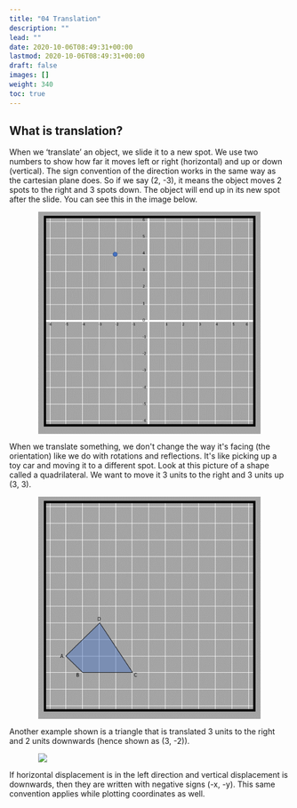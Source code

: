 ```yaml
---
title: "04 Translation"
description: ""
lead: ""
date: 2020-10-06T08:49:31+00:00
lastmod: 2020-10-06T08:49:31+00:00
draft: false
images: []
weight: 340
toc: true
---
```


## What is translation?

When we ‘translate’ an object, we slide it to a new spot. We use two numbers to show how far it moves left or right (horizontal) and up or down (vertical). The sign convention of the direction works in the same way as the cartesian plane does. So if we say (2, -3), it means the object moves 2 spots to the right and 3 spots down. The object will end up in its new spot after the slide. You can see this in the image below. 

<img src="8_27_translation_2_3.gif" width="400" style="display: block; margin: 0 auto;">

When we translate something, we don't change the way it's facing (the orientation) like we do with rotations and reflections. It's like picking up a toy car and moving it to a different spot. Look at this picture of a shape called a quadrilateral. We want to move it 3 units to the right and 3 units up (3, 3). 

<img src="8_29_translation.gif" width="400" style="display: block; margin: 0 auto;">

Another example shown is a triangle that is translated 3 units to the right and 2 units downwards (hence shown as (3, -2)). 

<img src="8_3_chess_pieces_moved.jpg" width="400" style="display: block; margin: 0 auto;">

If horizontal displacement is in the left direction and vertical displacement is downwards, then they are written with negative signs (-x, -y). This same convention applies while plotting coordinates as well.


